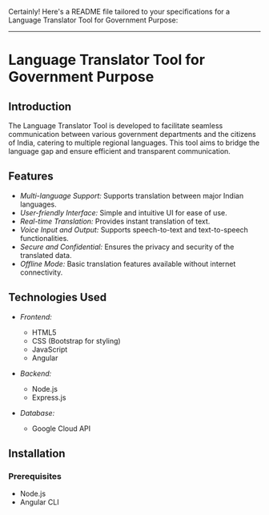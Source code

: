 Certainly! Here's a README file tailored to your specifications for a Language Translator Tool for Government Purpose:

---

# Language Translator Tool for Government Purpose

## Introduction

The Language Translator Tool is developed to facilitate seamless communication between various government departments and the citizens of India, catering to multiple regional languages. This tool aims to bridge the language gap and ensure efficient and transparent communication.

## Features

- *Multi-language Support:* Supports translation between major Indian languages.
- *User-friendly Interface:* Simple and intuitive UI for ease of use.
- *Real-time Translation:* Provides instant translation of text.
- *Voice Input and Output:* Supports speech-to-text and text-to-speech functionalities.
- *Secure and Confidential:* Ensures the privacy and security of the translated data.
- *Offline Mode:* Basic translation features available without internet connectivity.

## Technologies Used

- *Frontend:*
  - HTML5
  - CSS (Bootstrap for styling)
  - JavaScript
  - Angular

- *Backend:*
  - Node.js
  - Express.js

- *Database:*
  - Google Cloud API

## Installation

### Prerequisites

- Node.js
- Angular CLI
